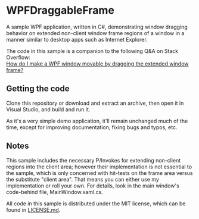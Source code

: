 # WPFDraggableFrame

A sample WPF application, written in C#, demonstrating window dragging behavior
on extended non-client window frame regions of a window in a manner similar to
desktop apps such as Internet Explorer.

The code in this sample is a companion to the following Q&A on Stack Overflow:  
[How do I make a WPF window movable by dragging the extended window frame?][1]

[1]: https://stackoverflow.com/questions/5493149/how-do-i-make-a-wpf-window-movable-by-dragging-the-extended-window-frame

## Getting the code

Clone this repository or download and extract an archive, then open it in Visual
Studio, and build and run it.

As it's a very simple demo application, it'll remain unchanged much of the time,
except for improving documentation, fixing bugs and typos, etc.

## Notes

This sample includes the necessary P/Invokes for extending non-client regions
into the client area; however their implementation is not essential to the
sample, which is only concerned with hit-tests on the frame area versus the
substitute "client area". That means you can either use my implementation or
roll your own. For details, look in the main window's code-behind file,
MainWindow.xaml.cs.

All code in this sample is distributed under the MIT license, which can be found
in [LICENSE.md](LICENSE.md).